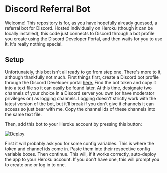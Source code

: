 # Discord Referral Bot

Welcome! This repository is for, as you have hopefully already guessed, a referral bot for Discord. Hosted individually on Heroku (though it can be locally installed), this code just connects to Discord through a bot profile you create using the Discord Developer Portal, and then waits for you to use it. It's really nothing special.

## Setup

Unfortunately, this bot isn't all ready to go from step one. There's more to it, although thankfully not much. First things first, create a Discord bot profile through the Discord Developer portal [here.](https://discord.com/developers/) Find the bot token and copy it into a text file so it can easily be found later. At this time, designate two channels of your choice in a Discord server you own (or have moderator privileges on) as logging channels. Logging doesn't strictly work with the latest version of the bot, but it'll break if you don't give it channels it can access so just bear with me. Copy the channel ids of these channels into the same text file.

Then, add this bot to your Heroku account by pressing this button:

[![Deploy](https://www.herokucdn.com/deploy/button.svg)](https://heroku.com/deploy?template=https://github.com/geekkid1/ReferralBot)

First it will probably ask you for some config variables. This is where the token and channel ids come in. Paste them into their respective config variable boxes. Then continue. This will, if it works correctly, auto-deploy the app to your Heroku account. If you don't have one, this will prompt you to create one or log in to one.
